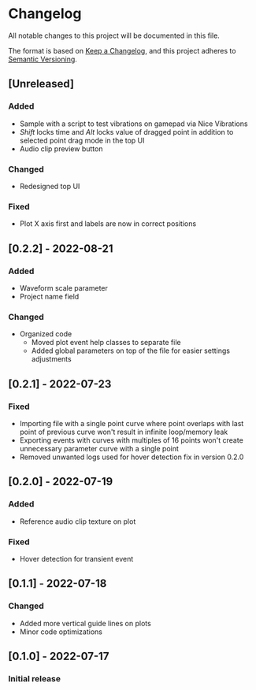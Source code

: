 # Changelog
All notable changes to this project will be documented in this file.

The format is based on [Keep a Changelog](https://keepachangelog.com/en/1.0.0/),
and this project adheres to [Semantic Versioning](https://semver.org/spec/v2.0.0.html).

## [Unreleased]
### Added
- Sample with a script to test vibrations on gamepad via Nice Vibrations
- *Shift* locks time and *Alt* locks value of dragged point in addition to selected point drag mode in the top UI
- Audio clip preview button

### Changed
- Redesigned top UI

### Fixed
- Plot X axis first and labels are now in correct positions

## [0.2.2] - 2022-08-21
### Added
- Waveform scale parameter
- Project name field

### Changed
- Organized code
  - Moved plot event help classes to separate file
  - Added global parameters on top of the file for easier settings adjustments

## [0.2.1] - 2022-07-23
### Fixed
- Importing file with a single point curve where point overlaps with last point of previous curve won't result in infinite loop/memory leak
- Exporting events with curves with multiples of 16 points won't create unnecessary parameter curve with a single point
- Removed unwanted logs used for hover detection fix in version 0.2.0

## [0.2.0] - 2022-07-19
### Added
- Reference audio clip texture on plot

### Fixed
- Hover detection for transient event

## [0.1.1] - 2022-07-18
### Changed
- Added more vertical guide lines on plots
- Minor code optimizations

## [0.1.0] - 2022-07-17
### Initial release
